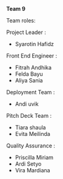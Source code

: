 **Team 9**

Team roles:

Project Leader :
- Syarotin Hafidz

Front End Engineer : 
- Fitrah Andhika
- Felda Bayu
- Aliya Sania

Deployment Team :
- Andi uvik

Pitch Deck Team : 
- Tiara shaula
- Evita Meilinda

Quality Assurance :
- Priscilla Miriam
- Ardi Setyo
- Vira Mardiana
